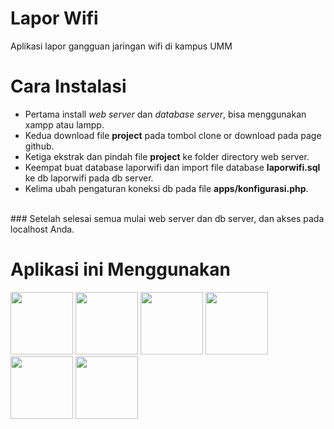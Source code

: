 # Lapor Wifi
Aplikasi lapor gangguan jaringan wifi di kampus UMM

# Cara Instalasi
- Pertama install _web server_ dan _database server_, bisa menggunakan xampp atau lampp.<br>
- Kedua download file **project** pada tombol clone or download pada page github.<br>
- Ketiga ekstrak dan pindah file **project** ke folder directory web server.<br>
- Keempat buat database laporwifi dan import file database **laporwifi.sql** ke db laporwifi pada db server.<br>
- Kelima ubah pengaturan koneksi db pada file __apps/konfigurasi.php__.<br>
<br>
### Setelah selesai semua mulai web server dan db server, dan akses pada localhost Anda.

# Aplikasi ini Menggunakan

<img src="https://pngimage.net/wp-content/uploads/2018/06/jquery-logo-png-4.png" width="100">
<img src="http://www.pngmart.com/files/7/PHP-Transparent-PNG.png" width="100">
<img src="https://upload.wikimedia.org/wikipedia/commons/6/61/HTML5_logo_and_wordmark.svg" width="100">
<img src="https://upload.wikimedia.org/wikipedia/id/a/a9/MySQL.png" width="100">
<img src="http://pluspng.com/img-png/logo-javascript-png-file-javascript-logo-png-1052.png" width="100">
<img src="https://syndicode.com/wp-content/uploads/2018/01/Bootrap4-arrived-e1516612818493.png" width="100">



